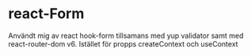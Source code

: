 # react-Form
Användt mig av react hook-form tillsamans med yup validator samt med react-router-dom v6. Istället för propps createContext och useContext
